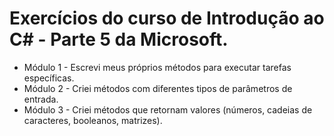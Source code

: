 # Exercícios do curso de Introdução ao C# - Parte 5 da Microsoft.

- Módulo 1 - Escrevi meus próprios métodos para executar tarefas específicas.
- Módulo 2 - Criei métodos com diferentes tipos de parâmetros de entrada.
- Módulo 3 - Criei métodos que retornam valores (números, cadeias de caracteres, booleanos, matrizes).
